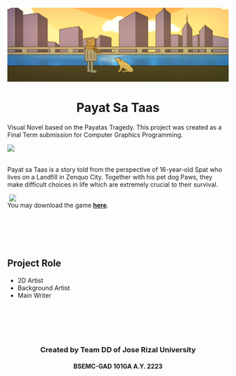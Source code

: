 ![MasterHead](https://raw.githubusercontent.com/zenjlle/zenjlle/main/Images/Payatas%20Banner.png)



<h1 align = "center"> Payat Sa Taas </h1>
<p> Visual Novel based on the Payatas Tragedy. This project was created as a Final Term submission for Computer Graphics Programming. </p>

<img align = "left" width = "500" img src = "https://img.itch.zone/aW1hZ2UvMjA5MzAzNi8xMjM3MTIyMS5wbmc=/original/fCBs8f.png">

<br> </br>

Payat sa Taas is a story told from the perspective of 16-year-old Spat who lives on a Landfill in Zenquo City. Together with his pet dog Paws, they make difficult choices in life which are extremely crucial to their survival. 


<img align = "right" width = "500" img src = "https://img.itch.zone/aW1hZ2UvMjA5MzAzNi8xMjM3MTIyNC5wbmc=/original/QbIPrS.png">

  
You may download the game [**here**](https://zenjlle.itch.io/payat-sa-taas).

<br> </br>
<br> </br>

<h2> Project Role </h2>

- 2D Artist
- Background Artist
- Main Writer

<br> </br>
<br> </br>

<h3 align = "center">Created by Team DD of Jose Rizal University</h3>
<h4 align = "center">BSEMC-GAD 101GA A.Y. 2223</h4>
